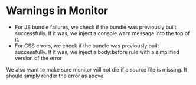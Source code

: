 Warnings in Monitor
===================


- For JS bundle failures, we check if the bundle was previously built successfully. If it was, we inject a console.warn message into the top of it.
- For CSS errors, we check if the bundle was previously built successfully. If it was, we inject a body:before rule with a simplified version of the error


We also want to make sure monitor will not die if a source file is missing. It should simply render the error as above
